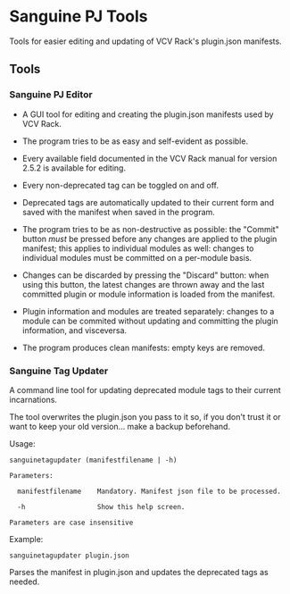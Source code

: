 # Sanguine PJ Tools

Tools for easier editing and updating of VCV Rack's plugin.json manifests.

## Tools

### Sanguine PJ Editor

- A GUI tool for editing and creating the plugin.json manifests used by VCV Rack.

- The program tries to be as easy and self-evident as possible.

- Every available field documented in the VCV Rack manual for version 2.5.2 is available for editing.

- Every non-deprecated tag can be toggled on and off.

- Deprecated tags are automatically updated to their current form and saved with the manifest when saved in the program.

- The program tries to be as non-destructive as possible: the "Commit" button *must* be pressed before any changes are applied to the plugin manifest; this applies to individual modules as well: changes to individual modules must be committed on a per-module basis.

- Changes can be discarded by pressing the "Discard" button: when using this button, the latest changes are thrown away and the last committed plugin or module information is loaded from the manifest.

- Plugin information and modules are treated separately: changes to a module can be commited without updating and committing the plugin information, and visceversa.

- The program produces clean manifests: empty keys are removed.

### Sanguine Tag Updater

A command line tool for updating deprecated module tags to their current incarnations.

The tool overwrites the plugin.json you pass to it so, if you don't trust it or want to keep your old version... make a backup beforehand.

Usage:
```
sanguinetagupdater (manifestfilename | -h)

Parameters:

  manifestfilename    Mandatory. Manifest json file to be processed.

  -h                  Show this help screen.

Parameters are case insensitive
```

Example:

`sanguinetagupdater plugin.json`

Parses the manifest in plugin.json and updates the deprecated tags as needed.
